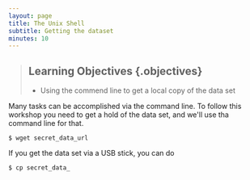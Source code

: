 ```yaml
---
layout: page
title: The Unix Shell
subtitle: Getting the dataset
minutes: 10
---
```

> ## Learning Objectives {.objectives}
>
> *   Using the commend line to get a local copy of the data set
> 

Many tasks can be accomplished via the command line. To follow this workshop you need to get a hold of 
the data set, and we'll use tha command line for that. 

~~~ {.bash}
$ wget secret_data_url
~~~

If you get the data set via a USB stick, you can do

~~~ {.bash}
$ cp secret_data_
~~~
